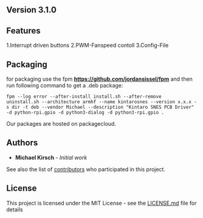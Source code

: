 ## Version 3.1.0

## Features

1.Interrupt driven buttons
2.PWM-Fanspeed contoll
3.Config-File

## Packaging

for packaging use the fpm **https://github.com/jordansissel/fpm** and 
then run following command to get a .deb package: 

    fpm --log error --after-install install.sh --after-remove  uninstall.sh --architecture armhf --name kintarosnes --version x.x.x -s dir -t deb --vendor Michael --description "Kintaro SNES PCB Driver"  -d python-rpi.gpio -d python3-dialog -d python3-rpi.gpio .

Our packages are hosted on packagecloud.
 
 
## Authors

* **Michael Kirsch** - *Initial work*

See also the list of [contributors](https://github.com/michaelkirsch/contributors) who participated in this project.

## License

This project is licensed under the MIT License - see the [LICENSE.md](LICENSE.md) file for details

